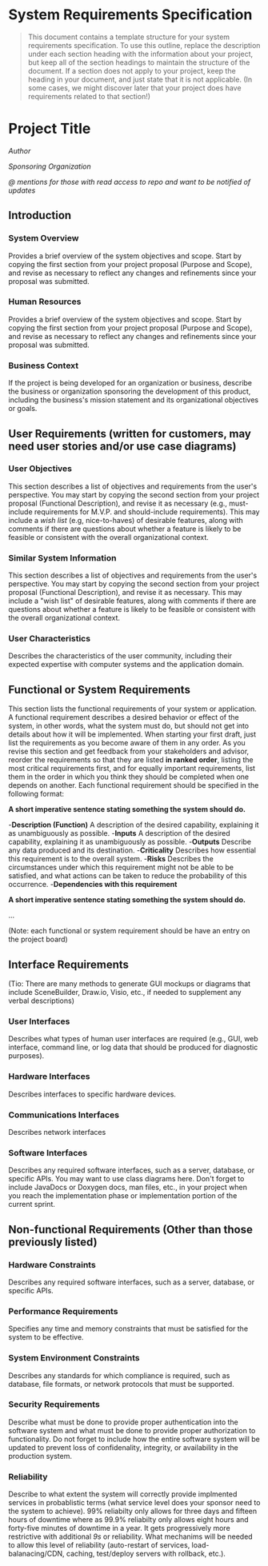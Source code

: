# System Requirements Specification

> This document contains a template structure for your system requirements specification. To use this outline, replace the description under each section heading with the information about your project, but keep all of the section headings to maintain the structure of the document. If a section does not apply to your project, keep the heading in your document, and just state that it is not applicable. (In some cases, we might discover later that your project does have requirements related to that section!) 

# Project Title 
*Author*

*Sponsoring Organization*

*@ mentions for those with read access to repo and want to be notified of updates*

## Introduction

### System Overview
Provides a brief overview of the system objectives and scope. Start by copying the first section from your project proposal (Purpose and Scope), and revise as necessary to reflect any changes and refinements since your proposal was submitted. 

### Human Resources
Provides a brief overview of the system objectives and scope. Start by copying the first section from your project proposal (Purpose and Scope), and revise as necessary to reflect any changes and refinements since your proposal was submitted. 

### Business Context 
If the project is being developed for an organization or business, describe the business or organization sponsoring the development of this product, including the business's mission statement and its organizational objectives or goals. 

## User Requirements (written for customers, may need user stories and/or use case diagrams)

### User Objectives
This section describes a list of objectives and requirements from the user's perspective. You may start by copying the second section from your project proposal (Functional Description), and revise it as necessary (e.g., must-include requirements for M.V.P. and should-include requirements). This may include a *wish list* (e.g, nice-to-haves) of desirable features, along with comments if there are questions about whether a feature is likely to be feasible or consistent with the overall organizational context. 

### Similar System Information
This section describes a list of objectives and requirements from the user's perspective. You may start by copying the second section from your project proposal (Functional Description), and revise it as necessary. This may include a "wish list" of desirable features, along with comments if there are questions about whether a feature is likely to be feasible or consistent with the overall organizational context. 

### User Characteristics
Describes the characteristics of the user community, including their expected expertise with computer systems and the application domain. 

## Functional or System Requirements
This section lists the functional requirements of your system or application. A functional requirement describes a desired behavior or effect of the system, in other words, what the system must do, but should not get into details about how it will be implemented. When starting your first draft, just list the requirements as you become aware of them in any order. As you revise this section and get feedback from your stakeholders and advisor, reorder the requirements so that they are listed **in ranked order**, listing the most critical requirements first, and for equally important requirements, list them in the order in which you think they should be completed when one depends on another. Each functional requirement should be specified in the following format: 

**A short imperative sentence stating something the system should do.**

-**Description (Function)**
A description of the desired capability, explaining it as unambiguously as possible.
-**Inputs**
A description of the desired capability, explaining it as unambiguously as possible.
-**Outputs**
Describe any data produced and its destination.
-**Criticality**
Describes how essential this requirement is to the overall system. 
-**Risks**
Describes the circumstances under which this requirement might not be able to be satisfied, and what actions can be taken to reduce the probability of this occurrence. 
-**Dependencies with this requirement**

**A short imperative sentence stating something the system should do.**

...

(Note: each functional or system requirement should be have an entry on the project board)

## Interface Requirements

(Tio: There are many methods to generate GUI mockups or diagrams that include SceneBuilder, Draw.io, Visio, etc., if needed to supplement any verbal descriptions)

### User Interfaces
Describes what types of human user interfaces are required (e.g., GUI, web interface, command line, or log data that should be produced for diagnostic purposes).

### Hardware Interfaces
Describes interfaces to specific hardware devices.

### Communications Interfaces
Describes network interfaces

### Software Interfaces
Describes any required software interfaces, such as a server, database, or specific APIs. You may want to use class diagrams here. Don't forget to include JavaDocs or Doxygen docs, man files, etc., in your project when you reach the implementation phase or implementation portion of the current sprint. 

## Non-functional Requirements (Other than those previously listed)
  
### Hardware Constraints
Describes any required software interfaces, such as a server, database, or specific APIs.

### Performance Requirements
Specifies any time and memory constraints that must be satisfied for the system to be effective.

### System Environment Constraints
Describes any standards for which compliance is required, such as database, file formats, or network protocols that must be supported.

### Security Requirements
Describe what must be done to provide proper authentication into the software system and what must be done to provide proper authorization to functionality. Do not forget to include how the entire software system will be updated to prevent loss of confidenality, integrity, or availability in the production system.

### Reliability
Describe to what extent the system will correctly provide implmented services in probablistic terms (what service level does your sponsor need to the system to achieve). 99% reliabilty only allows for three days and fifteen hours of downtime where as 99.9% reliabilty only allows eight hours and forty-five minutes of downtime in a year. It gets progressively more restrictive with additional *9s* or reliability. What mechanims will be needed to allow this level of reliability (auto-restart of services, load-balanacing/CDN, caching, test/deploy servers with rollback, etc.).   
